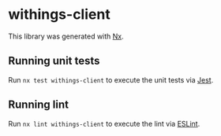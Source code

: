 # withings-client

This library was generated with [Nx](https://nx.dev).

## Running unit tests

Run `nx test withings-client` to execute the unit tests via [Jest](https://jestjs.io).

## Running lint

Run `nx lint withings-client` to execute the lint via [ESLint](https://eslint.org/).
